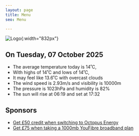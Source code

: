 ```yaml
---
layout: page
title: Menu
seo: Menu

---
```


![Logo](/images/logo.jpg){:width="832px"}

<!-- weather_marker starts -->
## On Tuesday, 07 October 2025

- The average temperature today is 14˚C,
- With highs of 14˚C and lows of 14˚C,
- It may feel like 13.6˚C with overcast clouds
- The wind speed is 2.93m/s and visibility is 10000m
- The pressure is 1023hPa and humidity is 82%
- The sun will rise at 06:19 and set at 17:32

<!-- weather_marker ends -->

## Sponsors

- [Get £50 credit when switching to Octopus Energy](https://bit.ly/3oD1nnS)
- [Get £75 when taking a 1000mb YouFibre broadband plan](https://aklam.io/91zWhU?)

